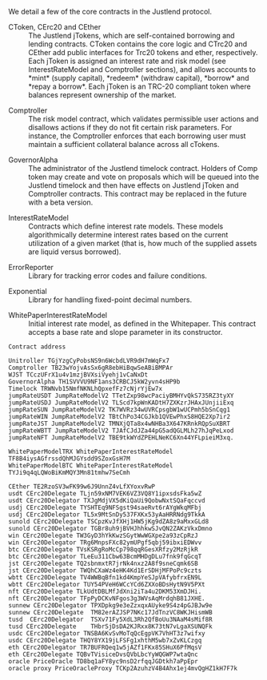 
We detail a few of the core contracts in the Justlend protocol.

<dl>
  <dt>CToken, CErc20 and CEther</dt>
  <dd>The Justlend jTokens, which are self-contained borrowing and lending contracts. CToken contains the core logic and CTrc20 and CEther add public interfaces for Trc20 tokens and ether, respectively. Each jToken is assigned an interest rate and risk model (see InterestRateModel and Comptroller sections), and allows accounts to *mint* (supply capital), *redeem* (withdraw capital), *borrow* and *repay a borrow*. Each jToken is an TRC-20 compliant token where balances represent ownership of the market.</dd>
</dl>

<dl>
  <dt>Comptroller</dt>
  <dd>The risk model contract, which validates permissible user actions and disallows actions if they do not fit certain risk parameters. For instance, the Comptroller enforces that each borrowing user must maintain a sufficient collateral balance across all cTokens.</dd>
</dl>


<dl>
  <dt>GovernorAlpha</dt>
  <dd>The administrator of the Justlend timelock contract. Holders of Comp token may create and vote on proposals which will be queued into the Justlend timelock and then have effects on Justlend jToken and Comptroller contracts. This contract may be replaced in the future with a beta version.</dd>
</dl>

<dl>
  <dt>InterestRateModel</dt>
  <dd>Contracts which define interest rate models. These models algorithmically determine interest rates based on the current utilization of a given market (that is, how much of the supplied assets are liquid versus borrowed).</dd>
</dl>

<dl>
  <dt>ErrorReporter</dt>
  <dd>Library for tracking error codes and failure conditions.</dd>
</dl>

<dl>
  <dt>Exponential</dt>
  <dd>Library for handling fixed-point decimal numbers.</dd>
</dl>


<dl>
  <dt>WhitePaperInterestRateModel</dt>
  <dd>Initial interest rate model, as defined in the Whitepaper. This contract accepts a base rate and slope parameter in its constructor.</dd>
</dl>

```
Contract address

Unitroller TGjYzgCyPobsNS9n6WcbdLVR9dH7mWqFx7
Comptroller TB23wYojvAsSx6gR8ebHiBqwSeABiBMPAr
WJST TCczUFrX1u4v1mzjBVXsiVyehj1vCaNxDt
GovernorAlpha TH1SVVVU9NF1ans3CRBCJ5kW2yvn4sHP9b
Timelock TRWNvb15NmfNKNLhQpxefFz7cNjrYjEw7x
jumpRateUSDT JumpRateModelV2 TTetZxp98wcPaciyBMHYvQkS735RZ3tyXY
jumpRateUSDJ JumpRateModelV2 TLScd7kpWnKADtH7ZXKzrJHAxJUnjiiExq
jumpRateSUN JumpRateModelV2 TK7WVRz34wUVRCpsgbW1wUCPmh5bSnCqg1
jumpRateWIN JumpRateModelV2 TBtChPo34CGJkb1QVEwPhxS8HQE2Xp7ir2
jumpRateJST JumpRateModelV2 TMNXjQTa8x4wNHBa3X647KRnkRQpSuXBRT
jumpRateWBTT JumpRateModelV2 TJAfCJdJZa44pG5adQGLMLh27hJqPeLxod
jumpRateNFT JumpRateModelV2 TBE9tkWYdZPEHLNeKC6Xn44YFLpieiM3xq.

WhitePaperModelTRX WhitePaperInterestRateModel TF8B4iysAGfrssdQhMJGYsdd9SZoxGsH7M
WhitePaperModelBTC WhitePaperInterestRateModel TYJi9q4qLQWoBiKmMQY3Mn81tmhw7SeCmh

CEther TE2RzoSV3wFK99w6J9UnnZ4vLfXYoxvRwP
usdt CErc20Delegate TLjn59xNM7VEK6VZ3VQ8Y1ipxsdsFka5wZ
usdt CErc20Delegator TXJgMdjVX5dKiQaUi9QobwNxtSQaFqccvd
usdj CErc20Delegate TYSHTEq9NFSgst94saeRvt6rAYgWkqMFbj
usdj CErc20Delegator TL5x9MtSnDy537FXKx53yAaHRRNdg9TkkA
sunold CErc20Delegate TSCpzKvJfXHj1HW5jKg9dZA8z9aMxxGLd8
sunold CErc20Delegator TGBr8uh9jBVHJhhkwSJvQN2ZAKzVkxDmno
win CErc20Delegate TW3GyD3hYkKwzSGytWwWGXpe2a93zCpRzJ
win CErc20Delegator TRg6MnpsFXc82ymUPgf5qbj59ibxiEDWvv
btc CErc20Delegate TVsKSRgRoMcCp798qqRGesXRfzy2MzRjkR
btc CErc20Delegator TLeEu311Cbw63BcmMHDgDLu7fnk9fqGcqT
jst CErc20Delegate TQ2sbnmxtR7jrNk4nxz2A8f9sneCqmk6SB
jst CErc20Delegator TWQhCXaWz4eHK4Kd1ErSDHjMFPoPc9czts
wbtt CErc20Delegate TV4WWBqBfn1kd4KmpYeSJpVAfybfrxEN9L
wbtt CErc20Delegator TUY54PVeH6WCcYCd6ZXXoBDsHytN9V5PXt
nft CErc20Delegate TLkUdtDBLMfJdXni2iTa4u2DKM53XmDJHi.
nft CErc20Delegator TFpPyDCKvNFgos3g3WVsAqMrdqhB81JXHE.
sunnew CErc20Delegator TPXDpkg9e3eZzxqxAUyke9S4z4pGJBJw9e
sunnew CErc20Delegate  TM82erAZJSP7NKc17JdTnzVC8WKJHismWB
tusd  CErc20Delegator  TSXv71Fy5XdL3Rh2QfBoUu3NAaM4sMif8R
tusd CErc20Delegate    THbrSjDsDA2KJRxx8K73tN7vLgaXSUNQFk
usdc CErc20Delegator TNSBA6KvSvMoTqQcEgpVK7VhHT3z7wifxy
usdc CErc20Delegate THQY8YX19jLFSFg1xhthM5wb7xZvKLCzgq
eth CErc20Delegator TR7BUFRQeq1w5jAZf1FKx85SHuX6PfMqsV
eth CErc20Delegate TQBvTVisiceDvsQVbLbcYyWQGWP7wtaQnc
oracle PriceOracle TD8bq1aFY8yc9nsD2rfqqJGDtkh7aPpEpr
oracle proxy PriceOracleProxy TCKp2AzuhzV4B4Ahx1ej4mvQgHZ1kH7F7k
```
